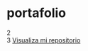# portafolio
2  
3  <a href="https://github.com/StefaniDmz/Desencriptador">Visualiza mi repositorio</a>
